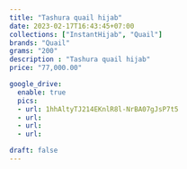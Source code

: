 ```yaml
---
title: "Tashura quail hijab"
date: 2023-02-17T16:43:45+07:00
collections: ["InstantHijab", "Quail"]
brands: "Quail"
grams: "200"
description : "Tashura quail hijab"
price: "77,000.00"

google_drive:
  enable: true
  pics:
  - url: 1hhAltyTJ214EKnlR8l-NrBA07gJsP7t5
  - url: 
  - url: 
  - url: 

draft: false
---
```


    
  
